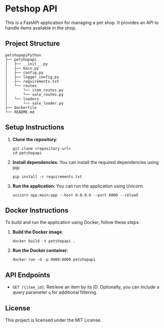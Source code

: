 # Petshop API

This is a FastAPI application for managing a pet shop. It provides an API to handle items available in the shop.

## Project Structure

```
petshopapiPython
├── petshopapi
│   ├── __init__.py
│   ├── main.py
│   ├── config.py
│   ├── logger_config.py
│   ├── requirements.txt
│   └── routes
│       └── item_routes.py
│       └── sale_routes.py
│   └── loaders
│       └── sale_loader.py
├── Dockerfile
└── README.md
```

## Setup Instructions

1. **Clone the repository**:
   ```
   git clone <repository-url>
   cd petshopapi
   ```

2. **Install dependencies**:
   You can install the required dependencies using pip:
   ```
   pip install -r requirements.txt
   ```

3. **Run the application**:
   You can run the application using Uvicorn:
   ```
   uvicorn app.main:app --host 0.0.0.0 --port 8000 --reload
   ```

## Docker Instructions

To build and run the application using Docker, follow these steps:

1. **Build the Docker image**:
   ```
   docker build -t petshopapi .
   ```

2. **Run the Docker container**:
   ```
   docker run -d -p 8000:8000 petshopapi
   ```

## API Endpoints

- `GET /{item_id}`: Retrieve an item by its ID. Optionally, you can include a query parameter `q` for additional filtering.

## License

This project is licensed under the MIT License.